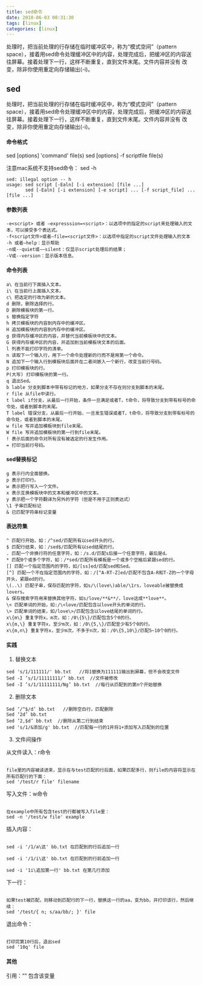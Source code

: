 ```yaml
---
title: sed命令
date: 2018-06-03 00:31:30
tags: [linux]
categories: [linux]
---
```

处理时，把当前处理的行存储在临时缓冲区中，称为“模式空间”（pattern space），接着用sed命令处理缓冲区中的内容，处理完成后，把缓冲区的内容送往屏幕。接着处理下一行，这样不断重复，直到文件末尾。文件内容并没有 改变，除非你使用重定向存储输出(-i)。

## sed
处理时，把当前处理的行存储在临时缓冲区中，称为“模式空间”（pattern space），接着用sed命令处理缓冲区中的内容，处理完成后，把缓冲区的内容送往屏幕。接着处理下一行，这样不断重复，直到文件末尾。文件内容并没有 改变，除非你使用重定向存储输出(-i)。

#### 命令格式
sed [options] 'command' file(s)
sed [options] -f scriptfile file(s)

注意mac系统不支持sed命令：
sed -h

```
sed: illegal option -- h
usage: sed script [-Ealn] [-i extension] [file ...]
       sed [-Ealn] [-i extension] [-e script] ... [-f script_file] ... [file ...]
```

#### 参数列表

```
-e<script> 或者 —expresssion=<script>：以选项中的指定的script来处理输入的文本，可以接受多个表达式。
-f<script文件>或者—file=<script文件>：以选项中指定的script文件处理输入的文本
-h 或者—help：显示帮助
-n或--quiet或——silent：仅显示script处理后的结果；
-V或--version：显示版本信息。
```

#### 命令列表

```
a\ 在当前行下面插入文本。
i\ 在当前行上面插入文本。
c\ 把选定的行改为新的文本。
d 删除，删除选择的行。
D 删除模板块的第一行。
s 替换指定字符
h 拷贝模板块的内容到内存中的缓冲区。
H 追加模板块的内容到内存中的缓冲区。
g 获得内存缓冲区的内容，并替代当前模板块中的文本。
G 获得内存缓冲区的内容，并追加到当前模板块文本的后面。
l 列表不能打印字符的清单。
n 读取下一个输入行，用下一个命令处理新的行而不是用第一个命令。
N 追加下一个输入行到模板块后面并在二者间嵌入一个新行，改变当前行号码。
p 打印模板块的行。
P(大写) 打印模板块的第一行。
q 退出Sed。
b lable 分支到脚本中带有标记的地方，如果分支不存在则分支到脚本的末尾。
r file 从file中读行。
t label if分支，从最后一行开始，条件一旦满足或者T，t命令，将导致分支到带有标号的命令处，或者到脚本的末尾。
T label 错误分支，从最后一行开始，一旦发生错误或者T，t命令，将导致分支到带有标号的命令处，或者到脚本的末尾。
w file 写并追加模板块到file末尾。  
W file 写并追加模板块的第一行到file末尾。  
! 表示后面的命令对所有没有被选定的行发生作用。  
= 打印当前行号码。  
```

#### sed替换标记

```
g 表示行内全面替换。  
p 表示打印行。  
w 表示把行写入一个文件。  
x 表示互换模板块中的文本和缓冲区中的文本。  
y 表示把一个字符翻译为另外的字符（但是不用于正则表达式）
\1 子串匹配标记
& 已匹配字符串标记变量
```

#### 表达符集

```
^ 匹配行开始，如：/^sed/匹配所有以sed开头的行。
$ 匹配行结束，如：/sed$/匹配所有以sed结尾的行。
. 匹配一个非换行符的任意字符，如：/s.d/匹配s后接一个任意字符，最后是d。
* 匹配0个或多个字符，如：/*sed/匹配所有模板是一个或多个空格后紧跟sed的行。
[] 匹配一个指定范围内的字符，如/[ss]ed/匹配sed和Sed。  
[^] 匹配一个不在指定范围内的字符，如：/[^A-RT-Z]ed/匹配不包含A-R和T-Z的一个字母开头，紧跟ed的行。
\(..\) 匹配子串，保存匹配的字符，如s/\(love\)able/\1rs，loveable被替换成lovers。
& 保存搜索字符用来替换其他字符，如s/love/**&**/，love这成**love**。
\< 匹配单词的开始，如:/\<love/匹配包含以love开头的单词的行。
\> 匹配单词的结束，如/love\>/匹配包含以love结尾的单词的行。
x\{m\} 重复字符x，m次，如：/0\{5\}/匹配包含5个0的行。
x\{m,\} 重复字符x，至少m次，如：/0\{5,\}/匹配至少有5个0的行。
x\{m,n\} 重复字符x，至少m次，不多于n次，如：/0\{5,10\}/匹配5~10个0的行。
```

#### 实践

1. 替换文本
```
sed 's/1/111111/' bb.txt   //将1替换为111111输出到屏幕，但不会改变文件
Sed -I ’s/1/11111111/’ bb.txt  //文件被修改
Sed -I ’s/1/11111111/Ng’ bb.txt  //每行从匹配到的第n个开始替换
```

2. 删除文本
```
Sed ‘/^$/d’ bb.txt   //删除空白行，匹配删除
Sed ‘2d’ bb.txt
Sed ‘2,$d’ bb.txt  //删除从第二行到结束
sed 's/1/&添加/g' bb.txt  //匹配每一行的1并将1+添加写入匹配到的位置
```



3. 文件间操作

从文件读入：r命令

```

file里的内容被读进来，显示在与test匹配的行后面，如果匹配多行，则file的内容将显示在所有匹配行的下面： 
sed '/test/r file' filename

```

写入文件：w命令  

```

在example中所有包含test的行都被写入file里：
sed -n '/test/w file' example

```

插入内容：

```

sed -i '/1/a\这' bb.txt 在匹配到的行后追加一行

sed -i '/1/i\这' bb.txt 在匹配到的行前追加一行

sed -i '1i\追加第一行' bb.txt 在第几行添加

```


下一行：

```

如果test被匹配，则移动到匹配行的下一行，替换这一行的aa，变为bb，并打印该行，然后继续：
sed '/test/{ n; s/aa/bb/; }' file

```

退出命令：

```

打印完第10行后，退出sed
sed '10q' file

```

#### 其他

引用：”” 包含该变量


